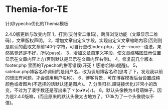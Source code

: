 # Themia-for-TE
针对typecho优化的Themia模板

2.4.0版更新与改变内容
1，打赏(支付宝二维码)，跨屏浏览功能（文章显示二维码），文章版权声明。
2，增加文章自定义字段，实现自定义文章缩略内容(否则则是默认的截取文章前140个字符，可自行更改index.php，关于--more--语法，果然感觉还是不好，所以pass)。
3，增加文章自定义字段，使文章缩略图显示位置显示在文章内容上方(否则默认是显示在文章内容右侧)。
4，修复前几个版本footer.php 里面的Typecho的拼写错误(汗死！感谢哈陆lu提醒)。
5，sidebar.php博客名称调用的是用户名，改为调用博客名称(思考了下，发现我以前的想法有问题，才会调用用户名称)。
6，博客背景，可在博客模板后台设置成纯颜色或者图片(不选择的话默认还是图片)。
7, 分类归档,超链接优化(非常小的改变，不过为了凑字数还是写出来了ヾ(o◕∀◕)ﾉ)。
8，默认头像换为4号萌妹子，因为是2.4.0版嘛，(而且原来的默认头像太占地方了，170k为了一个头像貌似不值)。
